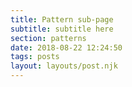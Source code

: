 ```yaml
---
title: Pattern sub-page
subtitle: subtitle here
section: patterns
date: 2018-08-22 12:24:50
tags: posts
layout: layouts/post.njk
---
```


